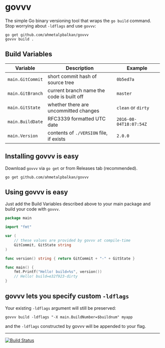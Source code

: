 # govvv

The simple Go binary versioning tool that wraps the `go build` command. Stop
worrying about `-ldflags` and use `govvv`:

    go get github.com/ahmetalpbalkan/govvv
    govvv build .

## Build Variables

| Variable | Description | Example |
|----------|-------------|---------|
| `main.GitCommit` | short commit hash of source tree | `0b5ed7a` |
| `main.GitBranch` | current branch name the code is built off | `master` |
| `main.GitState` | whether there are uncommitted changes | `clean` or `dirty` | 
| `main.BuildDate` | RFC3339 formatted UTC date | `2016-08-04T18:07:54Z` |
| `main.Version` | contents of `./VERSION` file, if exists | `2.0.0` |

## Installing govvv is easy

Download `govvv` via `go get` or from Releases tab (recommended).

    go get github.com/ahmetalpbalkan/govvv

## Using govvv is easy

Just add the Build Variables described above to your main package and build your
code with `govvv`.

```go
package main

import "fmt"

var (
    // these values are provided by govvv at compile-time
	GitCommit, GitState string
)

func version() string { return GitCommit + "-" + GitState }

func main() {
	fmt.Printf("Hello! build=%s", version())
	// Hello! build=e32f923-dirty
}
```

## govvv lets you specify custom `-ldflags`

Your existing `-ldflags` argument will still be preserved:

    govvv build -ldflags "-X main.BuildNumber=$buildnum" myapp

and the `-ldflags` constructed by govvv will be appended to your flag.


------

[![Build Status](https://travis-ci.org/ahmetalpbalkan/govvv.svg?branch=master)](https://travis-ci.org/ahmetalpbalkan/govvv)